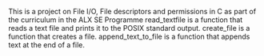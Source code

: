 This is a project on File I/O, File descriptors and permissions in C as part of the curriculum in the ALX SE Programme
read_textfile is a function that  reads a text file and prints it to the POSIX standard output.
create_file is a function that creates a file.
append_text_to_file is a function that appends text at the end of a file.
